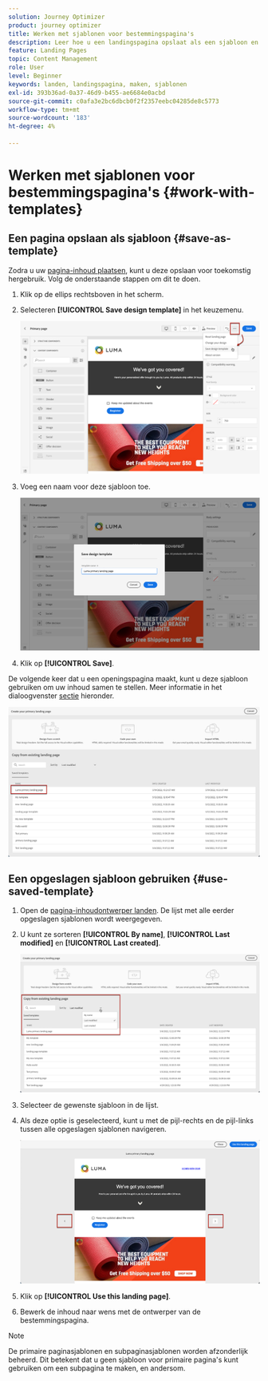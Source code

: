 ```yaml
---
solution: Journey Optimizer
product: journey optimizer
title: Werken met sjablonen voor bestemmingspagina's
description: Leer hoe u een landingspagina opslaat als een sjabloon en deze opnieuw gebruikt in Journey Optimizer
feature: Landing Pages
topic: Content Management
role: User
level: Beginner
keywords: landen, landingspagina, maken, sjablonen
exl-id: 393b36ad-0a37-46d9-b455-ae6684e0acbd
source-git-commit: c0afa3e2bc6dbcb0f2f2357eebc04285de8c5773
workflow-type: tm+mt
source-wordcount: '183'
ht-degree: 4%

---
```


# Werken met sjablonen voor bestemmingspagina&#39;s {#work-with-templates}

## Een pagina opslaan als sjabloon {#save-as-template}

Zodra u uw [pagina-inhoud plaatsen](lp-content.md), kunt u deze opslaan voor toekomstig hergebruik. Volg de onderstaande stappen om dit te doen.

1. Klik op de ellips rechtsboven in het scherm.

1. Selecteren **[!UICONTROL Save design template]** in het keuzemenu.

   ![](assets/lp_designer-save-template.png)

1. Voeg een naam voor deze sjabloon toe.

   ![](assets/lp_designer-template-name.png)

1. Klik op **[!UICONTROL Save]**.

De volgende keer dat u een openingspagina maakt, kunt u deze sjabloon gebruiken om uw inhoud samen te stellen. Meer informatie in het dialoogvenster [sectie](#use-saved-template) hieronder.

![](assets/lp_designer-saved-template.png)

## Een opgeslagen sjabloon gebruiken {#use-saved-template}

1. Open de [pagina-inhoudontwerper landen](design-lp.md). De lijst met alle eerder opgeslagen sjablonen wordt weergegeven.

1. U kunt ze sorteren **[!UICONTROL By name]**, **[!UICONTROL Last modified]** en **[!UICONTROL Last created]**.

   ![](assets/lp_designer-saved-templates.png)

1. Selecteer de gewenste sjabloon in de lijst.

1. Als deze optie is geselecteerd, kunt u met de pijl-rechts en de pijl-links tussen alle opgeslagen sjablonen navigeren.

   ![](assets/lp_designer-saved-templates-navigate.png)

1. Klik op **[!UICONTROL Use this landing page]**.

1. Bewerk de inhoud naar wens met de ontwerper van de bestemmingspagina.

>[!NOTE]
>
>De primaire paginasjablonen en subpaginasjablonen worden afzonderlijk beheerd. Dit betekent dat u geen sjabloon voor primaire pagina&#39;s kunt gebruiken om een subpagina te maken, en andersom.
